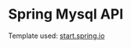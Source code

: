# Spring Mysql API

Template used: [start.spring.io](https://start.spring.io/#!type=maven-project&language=java&platformVersion=3.2.0&packaging=jar&jvmVersion=17&groupId=com.example&artifactId=spring_mysql_api&name=spring_mysql_api&description=Demo%20project%20for%20Spring%20Boot&packageName=com.example.spring_mysql_api&dependencies=devtools,web,data-jpa,mysql,restdocs)